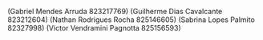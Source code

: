 (Gabriel Mendes Arruda 823217769) 
(Guilherme Dias Cavalcante 823212604) 
(Nathan Rodrigues Rocha 825146605) 
(Sabrina Lopes Palmito 82327998)
(Victor Vendramini Pagnotta 825156593)
